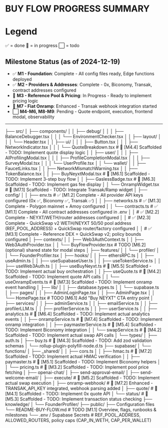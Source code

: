 # BUY FLOW PROGRESS SUMMARY

# Legend
✅ = done
🧩 = in progress
⬜ = todo

## Milestone Status (as of 2024-12-19)
- ✅ **M1 - Foundation**: Complete - All config files ready, Edge functions deployed
- ✅ **M2 - Providers & Addresses**: Complete - 0x, Biconomy, Transak, contract addresses configured
- 🧩 **M3 - Reference Pool & Pricing**: In Progress - Ready to implement pricing logic
- 🧩 **M7 - Fiat Onramp**: Enhanced - Transak webhook integration started
- ⬜ **M4-M6, M8-M9**: Pending - Quote endpoint, execution, frontend modal, observability

---

├── src/
│   ├── components/
│   │   ├── debug/
│   │   │   ├── BalanceDebugger.tsx
│   │   │   └── EnvironmentChecker.tsx
│   │   ├── layout/
│   │   │   └── Header.tsx
│   │   ├── ui/
│   │   │   ├── Button.tsx
│   │   │   ├── NetworkIndicator.tsx
│   │   │   └── QuoteBreakdown.tsx                 # 🧩 [M4.4] Scaffolded - TODO: Implement quote display logic
│   │   ├── user/
│   │   │   ├── AIProfilingModal.tsx
│   │   │   ├── ProfileCompletionModal.tsx
│   │   │   ├── SurveyModal.tsx
│   │   │   └── UserProfile.tsx
│   │   └── wallet/
│   │       ├── FaucetLinks.tsx
│   │       ├── NetworkMismatchWarning.tsx
│   │       ├── TokenBalance.tsx
│   │       ├── BuyNeyxtModal.tsx                  # 🧩 [M6.1] Scaffolded - TODO: Implement 3-step buy flow
│   │       ├── GaslessBadge.tsx                   # 🧩 [M6.3] Scaffolded - TODO: Implement gas fee display
│   │       └── OnrampWidget.tsx                   # 🧩 [M7.1] Scaffolded - TODO: Integrate Transak/Ramp widget
│   ├── config/
│   │   ├── env.ts                                 # ✅ [M1.2] Complete - All provider API keys configured (0x ✅, Biconomy ✅, Transak ✅)
│   │   ├── networks.ts                            # ✅ [M1.3] Complete - Polygon mainnet + Amoy configured
│   │   └── contracts.ts                           # ✅ [M1.1] Complete - All contract addresses configured in .env
│   │                                              # ✅ [M2.2] Complete - NEYXT/WETH/router addresses configured
│   │                                              # ✅ [M2.3] Complete - QuickSwap v2 WETH/NEYXT 50/50 pool address (REF_POOL_ADDRESS) + QuickSwap router/factory configured
│   │                                              # ✅ [M3.1] Complete - Reference DEX = QuickSwap v2; policy bounds configured
│   ├── contexts/
│   │   ├── Web3AuthContext.ts
│   │   ├── Web3AuthProvider.tsx
│   │   └── BuyFlowProvider.tsx                    # TODO [M6.2] (optional) shared state for modal steps
│   ├── features/
│   │   └── profiler/
│   │       └── FounderProfiler.tsx
│   ├── hooks/
│   │   ├── ethersRPC.ts
│   │   ├── useAdmin.ts
│   │   ├── useSupabaseUser.ts
│   │   ├── useTokenService.ts
│   │   ├── useWeb3Auth.ts
│   │   ├── useBuyNeyxt.ts                         # 🧩 [M5.5] Scaffolded - TODO: Implement actual buy orchestration
│   │   ├── useQuote.ts                            # 🧩 [M4.2] Scaffolded - TODO: Implement quote API calls
│   │   └── useOnrampEvents.ts                     # 🧩 [M7.3] Scaffolded - TODO: Implement onramp event handling
│   ├── lib/
│   │   ├── database.types.ts
│   │   └── supabase.ts
│   ├── pages/
│   │   ├── AdminLoginPage.tsx
│   │   ├── AdminPage.tsx
│   │   └── HomePage.tsx                           # TODO [M6.1] Add "Buy NEYXT" CTA entry point
│   ├── services/
│   │   ├── adminService.ts
│   │   ├── emailService.ts
│   │   ├── profilerLLM.ts
│   │   ├── profilerService.ts
│   │   ├── userService.ts
│   │   ├── analytics.ts                           # 🧩 [M6.4] Scaffolded - TODO: Implement actual analytics events
│   │   ├── onrampService.ts                       # 🧩 [M7.4] Scaffolded - TODO: Implement onramp integration
│   │   ├── paymasterService.ts                    # 🧩 [M5.4] Scaffolded - TODO: Implement Biconomy integration
│   │   └── swapService.ts                         # 🧩 [M4.2] Scaffolded - TODO: Implement actual swap API calls
│   └── types/
│       ├── auth.ts
│       ├── buy.ts                                 # 🧩 [M4.3] Scaffolded - TODO: Add zod validation schemas
│       └── rollup-plugin-polyfill-node.d.ts
├── supabase/
│   └── functions/
│       ├── _shared/
│       │   ├── cors.ts
│       │   ├── hmac.ts                            # 🧩 [M7.2] Scaffolded - TODO: Implement actual HMAC verification
│       │   ├── paymaster.ts                       # 🧩 [M5.1] Scaffolded - TODO: Implement Biconomy helpers
│       │   └── pricing.ts                         # 🧩 [M3.2] Scaffolded - TODO: Implement pool price fetching
│       ├── openai-chat/
│       ├── send-approval-email/
│       ├── send-welcome-email/
│       ├── execute/                               # 🧩 [M5.2] Scaffolded - TODO: Implement actual swap execution
│       ├── onramp-webhook/                        # 🧩 [M7.2] Enhanced - TRANSAK_API_KEY integrated, webhook parsing added
│       ├── quote/                                 # 🧩 [M4.1] Scaffolded - TODO: Implement 0x quote API
│       └── status/                                # 🧩 [M5.3] Scaffolded - TODO: Implement transaction status checking
├── knowledge/
│   └── FounderProfiler/
├── public/
├── Configuration files
└── README-BUY-FLOW.md                              # TODO [M1.1] Overview, flags, runbooks & milestones
└── .env / Supabase Secrets                # REF_POOL_ADDRESS, ALLOWED_ROUTERS, policy caps (CAP_IN_WETH, CAP_PER_WALLET)